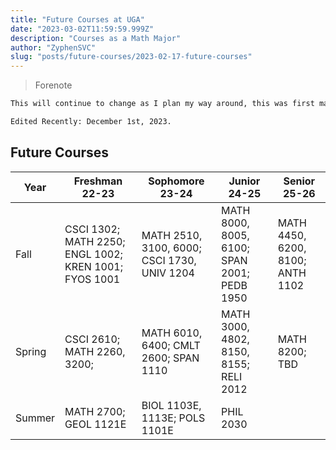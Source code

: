 ```yaml
---
title: "Future Courses at UGA"
date: "2023-03-02T11:59:59.999Z"
description: "Courses as a Math Major"
author: "ZyphenSVC"
slug: "posts/future-courses/2023-02-17-future-courses"
---
```


> Forenote

```md
This will continue to change as I plan my way around, this was first made on December 29th, 2022.

Edited Recently: December 1st, 2023.
```

## Future Courses

| Year   | Freshman 22-23                                        | Sophomore 23-24                            | Junior 24-25                                | Senior 25-26                     |
|--------|-------------------------------------------------------|--------------------------------------------|---------------------------------------------|----------------------------------|
| Fall   | CSCI 1302; MATH 2250; ENGL 1002; KREN 1001; FYOS 1001 | MATH 2510, 3100, 6000; CSCI 1730, UNIV 1204 | MATH 8000, 8005, 6100; SPAN 2001; PEDB 1950 | MATH 4450, 6200, 8100; ANTH 1102 |
| Spring | CSCI 2610; MATH 2260, 3200;                           | MATH 6010, 6400; CMLT 2600; SPAN 1110       | MATH 3000, 4802, 8150, 8155; RELI 2012            | MATH 8200; TBD                              |
| Summer | MATH 2700; GEOL 1121E                                 | BIOL 1103E, 1113E; POLS 1101E               | PHIL 2030                                   |                                  |